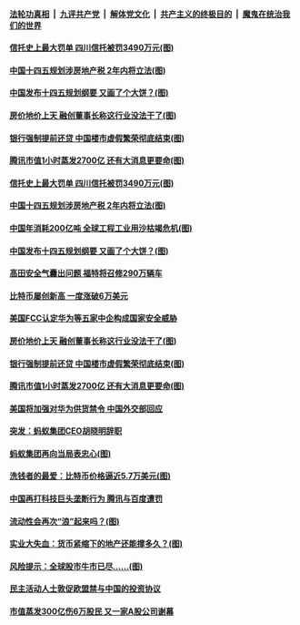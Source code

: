 

####  [法轮功真相](../../../../basic/blob/master/README.md?t=03142301) &nbsp;|&nbsp; [九评共产党](../../../../9ping.md/blob/master/README.md?t=03142301) &nbsp;|&nbsp; [解体党文化](../../../../jtdwh.md/blob/master/README.md?t=03142301)  &nbsp;|&nbsp; [共产主义的终极目的](../../../../gczydzjmd.md/blob/master/README.md?t=03142301) &nbsp;|&nbsp; [魔鬼在统治我们的世界](../../../../mgztzwmdsj.md/blob/master/README.md?t=03142301) 

#### [信托史上最大罚单 四川信托被罚3490万元(图)](../pages/p5/965509.md?t=03142301) 

#### [中国十四五规划涉房地产税 2年内将立法(图)](../pages/p5/965482.md?t=03142301) 

#### [中国发布十四五规划纲要 又画了个大饼？(图)](../pages/p5/965471.md?t=03142301) 

#### [房价地价上天 融创董事长称这行业没法干了(图)](../pages/p5/965422.md?t=03142301) 

#### [银行强制提前还贷 中国楼市虚假繁荣彻底结束(图)](../pages/p5/965402.md?t=03142301) 

#### [腾讯市值1小时蒸发2700亿 还有大消息更要命(图)](../pages/p5/965363.md?t=03142301) 

#### [信托史上最大罚单 四川信托被罚3490万元(图)](../pages/p5/965509.md?t=03142301) 

#### [中国十四五规划涉房地产税 2年内将立法(图)](../pages/p5/965482.md?t=03142301) 

#### [中国年消耗200亿吨 全球工程工业用沙枯竭危机(图)](../pages/p5/965481.md?t=03142301) 

#### [中国发布十四五规划纲要 又画了个大饼？(图)](../pages/p5/965471.md?t=03142301) 

#### [高田安全气囊出问题 福特将召修290万辆车](../pages/p5/965469.md?t=03142301) 

#### [比特币屡创新高 一度涨破6万美元](../pages/p5/965461.md?t=03142301) 

#### [美国FCC认定华为等五家中企构成国家安全威胁](../pages/p5/965458.md?t=03142301) 

#### [房价地价上天 融创董事长称这行业没法干了(图)](../pages/p5/965422.md?t=03142301) 

#### [银行强制提前还贷 中国楼市虚假繁荣彻底结束(图)](../pages/p5/965402.md?t=03142301) 

#### [腾讯市值1小时蒸发2700亿 还有大消息更要命(图)](../pages/p5/965363.md?t=03142301) 

#### [美国将加强对华为供货禁令 中国外交部回应](../pages/p5/965357.md?t=03142301) 

#### [突发：蚂蚁集团CEO胡晓明辞职](../pages/p5/965356.md?t=03142301) 

#### [蚂蚁集团再向当局表忠心(图)](../pages/p5/965352.md?t=03142301) 

#### [洗钱者的最爱：比特币价格逼近5.7万美元(图)](../pages/p5/965309.md?t=03142301) 

#### [中国再打科技巨头垄断行为 腾讯与百度遭罚](../pages/p5/965347.md?t=03142301) 

#### [流动性会再次“浪”起来吗？(图)](../pages/p5/965301.md?t=03142301) 

#### [实业大失血：货币紧缩下的地产还能撑多久？(图)](../pages/p5/965306.md?t=03142301) 

#### [风险提示：全球股市牛市已尽……(图)](../pages/p5/965294.md?t=03142301) 

#### [民主活动人士敦促欧盟禁与中国的投资协议](../pages/p5/965270.md?t=03142301) 

#### [市值蒸发300亿伤6万股民 又一家A股公司谢幕](../pages/p5/965257.md?t=03142301) 

